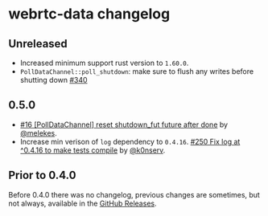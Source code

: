 # webrtc-data changelog

## Unreleased

* Increased minimum support rust version to `1.60.0`.
* `PollDataChannel::poll_shutdown`: make sure to flush any writes before shutting down [#340](https://github.com/webrtc-rs/webrtc/pull/340)

## 0.5.0

* [#16 [PollDataChannel] reset shutdown_fut future after done](https://github.com/webrtc-rs/data/pull/16) by [@melekes](https://github.com/melekes).
* Increase min verison of `log` dependency to `0.4.16`. [#250 Fix log at ^0.4.16 to make tests compile](https://github.com/webrtc-rs/webrtc/pull/250) by [@k0nserv](https://github.com/k0nserv).

## Prior to 0.4.0

Before 0.4.0 there was no changelog, previous changes are sometimes, but not always, available in the [GitHub Releases](https://github.com/webrtc-rs/data/releases).
